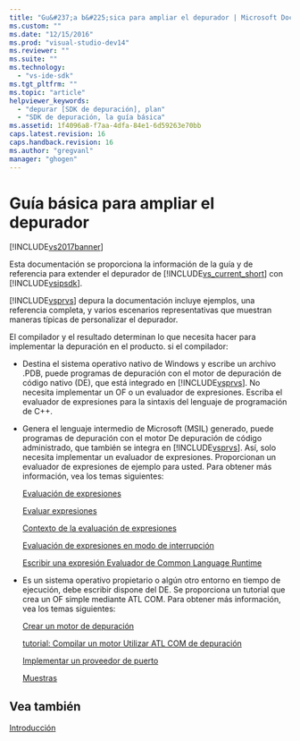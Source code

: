 ```yaml
---
title: "Gu&#237;a b&#225;sica para ampliar el depurador | Microsoft Docs"
ms.custom: ""
ms.date: "12/15/2016"
ms.prod: "visual-studio-dev14"
ms.reviewer: ""
ms.suite: ""
ms.technology: 
  - "vs-ide-sdk"
ms.tgt_pltfrm: ""
ms.topic: "article"
helpviewer_keywords: 
  - "depurar [SDK de depuración], plan"
  - "SDK de depuración, la guía básica"
ms.assetid: 1f4096a8-f7aa-4dfa-84e1-6d59263e70bb
caps.latest.revision: 16
caps.handback.revision: 16
ms.author: "gregvanl"
manager: "ghogen"
---
```

# Gu&#237;a b&#225;sica para ampliar el depurador
[!INCLUDE[vs2017banner](../../code-quality/includes/vs2017banner.md)]

Esta documentación se proporciona la información de la guía y de referencia para extender el depurador de [!INCLUDE[vs_current_short](../../code-quality/includes/vs_current_short_md.md)] con [!INCLUDE[vsipsdk](../../extensibility/includes/vsipsdk_md.md)].  
  
 [!INCLUDE[vsprvs](../../code-quality/includes/vsprvs_md.md)] depura la documentación incluye ejemplos, una referencia completa, y varios escenarios representativas que muestran maneras típicas de personalizar el depurador.  
  
 El compilador y el resultado determinan lo que necesita hacer para implementar la depuración en el producto.  si el compilador:  
  
-   Destina el sistema operativo nativo de Windows y escribe un archivo .PDB, puede programas de depuración con el motor de depuración de código nativo \(DE\), que está integrado en [!INCLUDE[vsprvs](../../code-quality/includes/vsprvs_md.md)].  No necesita implementar un OF o un evaluador de expresiones.  Escriba el evaluador de expresiones para la sintaxis del lenguaje de programación de C\+\+.  
  
-   Genera el lenguaje intermedio de Microsoft \(MSIL\) generado, puede programas de depuración con el motor De depuración de código administrado, que también se integra en [!INCLUDE[vsprvs](../../code-quality/includes/vsprvs_md.md)].  Así, solo necesita implementar un evaluador de expresiones.  Proporcionan un evaluador de expresiones de ejemplo para usted.  Para obtener más información, vea los temas siguientes:  
  
     [Evaluación de expresiones](../../extensibility/debugger/expression-evaluation-visual-studio-debugging-sdk.md)  
  
     [Evaluar expresiones](../../extensibility/debugger/evaluating-expressions.md)  
  
     [Contexto de la evaluación de expresiones](../../extensibility/debugger/expression-evaluation-context.md)  
  
     [Evaluación de expresiones en modo de interrupción](../../extensibility/debugger/expression-evaluation-in-break-mode.md)  
  
     [Escribir una expresión Evaluador de Common Language Runtime](../../extensibility/debugger/writing-a-common-language-runtime-expression-evaluator.md)  
  
-   Es un sistema operativo propietario o algún otro entorno en tiempo de ejecución, debe escribir dispone del DE.  Se proporciona un tutorial que crea un OF simple mediante ATL COM.  Para obtener más información, vea los temas siguientes:  
  
     [Crear un motor de depuración](../../extensibility/debugger/creating-a-custom-debug-engine.md)  
  
     [tutorial: Compilar un motor Utilizar ATL COM de depuración](http://msdn.microsoft.com/es-es/9097b71e-1fe7-48f7-bc00-009e25940c24)  
  
     [Implementar un proveedor de puerto](../../extensibility/debugger/implementing-a-port-supplier.md)  
  
     [Muestras](../../extensibility/debugger/visual-studio-debugging-samples.md)  
  
## Vea también  
 [Introducción](../../extensibility/debugger/getting-started-with-debugger-extensibility.md)
